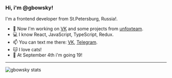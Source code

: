 ### Hi, i'm @gbowsky!
I'm a frontend developer from St.Petersburg, Russia!. 

- 📱  Now I'm working on [VK](https://github.com/VKCOM/) and some projects from [unfoxteam](https://unfox.team).
- 💻  I know React, JavaScript, TypeScript, Redux.
- 📫  You can text me there: [VK](https://vk.com/gbowsky), [Telegram](https://t.me/gbowsky).
- 🐱  I love cats!
- 🍕  At September 4th i'm going 19!

---

![gbowsky stats](https://github-readme-stats.vercel.app/api?username=gbowsky&count_private=true&show_icons=true&theme=prussian)
